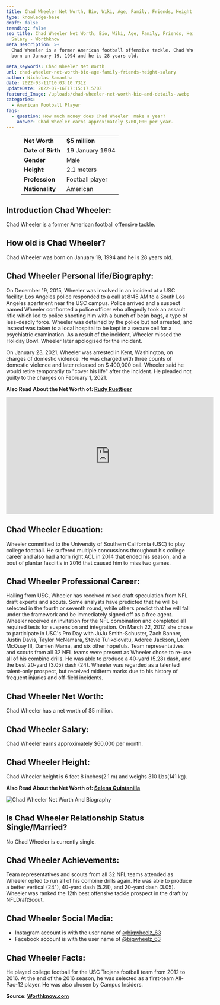 ```yaml
---
title: Chad Wheeler Net Worth, Bio, Wiki, Age, Family, Friends, Height & Salary
type: knowledge-base
draft: false
trending: false
seo_title: Chad Wheeler Net Worth, Bio, Wiki, Age, Family, Friends, Height &
  Salary - Worthknow
meta_Description: >+
  Chad Wheeler is a former American football offensive tackle. Chad Wheeler was
  born on January 19, 1994 and he is 28 years old.

meta_Keywords: Chad Wheeler Net Worth
url: chad-wheeler-net-worth-bio-age-family-friends-height-salary
author: Nicholas Samantha
date: 2022-03-11T10:03:10.731Z
updateDate: 2022-07-16T17:15:17.570Z
featured_Image: /uploads/chad-wheeler-net-worth-bio-and-details-.webp
categories:
  - American Football Player
faqs:
  - question: How much money does Chad Wheeler  make a year?
    answer: Chad Wheeler earns approximately $700,000 per year.
---
```

<figure class="wp-block-table is-style-stripes">
  <table>
    <tbody>
      <tr>
        <td>
          <strong>Net Worth</strong>
        </td>
        <td>
          <strong>$5 million</strong>
        </td>
      </tr>
      <tr>
        <td>
          <strong>Date of Birth</strong>
        </td>
        <td>19 January 1994</td>
      </tr>
      <tr>
        <td>
          <strong>Gender</strong>
        </td>
        <td>Male</td>
      </tr>
      <tr>
        <td>
          <strong>Height:</strong>
        </td>
        <td>2.1 meters</td>
      </tr>
      <tr>
        <td>
          <strong>Profession</strong>
        </td>
        <td>Football player</td>
      </tr>
      <tr>
        <td>
          <strong>Nationality</strong>
        </td>
        <td>American</td>
      </tr>
    </tbody>
  </table>
</figure>

## **Introduction Chad Wheeler:**

Chad Wheeler is a former American football offensive tackle. 

## **How old is Chad Wheeler?**

Chad Wheeler was born on January 19, 1994 and he is 28 years old.

## **Chad Wheeler Personal life/Biography:**

On December 19, 2015, Wheeler was involved in an incident at a USC facility. Los Angeles police responded to a call at 8:45 AM to a South Los Angeles apartment near the USC campus. Police arrived and a suspect named Wheeler confronted a police officer who allegedly took an assault rifle which led to police shooting him with a bunch of bean bags, a type of less-deadly force. Wheeler was detained by the police but not arrested, and instead was taken to a local hospital to be kept in a secure cell for a psychiatric examination. As a result of the incident, Wheeler missed the Holiday Bowl. Wheeler later apologised for the incident.

On January 23, 2021, Wheeler was arrested in Kent, Washington, on charges of domestic violence. He was charged with three counts of domestic violence and later released on $ 400,000 bail. Wheeler said he would retire temporarily to "cover his life" after the incident. He pleaded not guilty to the charges on February 1, 2021.

**Also Read About the Net Worth of: <a href="https://worthknow.com/rudy-ruettiger-net-worth-bio-wiki-age-family-friends-height-salary/" target="_blank" rel="noopener">Rudy Ruettiger</a>**

<iframe width="560" height="315" src="https://www.youtube.com/embed/Ny92f2ngMLI" title="YouTube video player" frameborder="0" allow="accelerometer; autoplay; clipboard-write; encrypted-media; gyroscope; picture-in-picture" allowfullscreen></iframe>

## **Chad Wheeler Education:**

Wheeler committed to the University of Southern California (USC) to play college football. He suffered multiple concussions throughout his college career and also had a torn right ACL in 2014 that ended his season, and a bout of plantar fasciitis in 2016 that caused him to miss two games.

## **Chad Wheeler Professional Career:**

Hailing from USC, Wheeler has received mixed draft speculation from NFL draft experts and scouts. Some analysts have predicted that he will be selected in the fourth or seventh round, while others predict that he will fall under the framework and be immediately signed off as a free agent. Wheeler received an invitation for the NFL combination and completed all required tests for suspension and integration. On March 22, 2017, she chose to participate in USC's Pro Day with JuJu Smith-Schuster, Zach Banner, Justin Davis, Taylor McNamara, Stevie Tu'ikolovatu, Adoree Jackson, Leon McQuay III, Damien Mama, and six other hopefuls. Team representatives and scouts from all 32 NFL teams were present as Wheeler chose to re-use all of his combine drills. He was able to produce a 40-yard (5.28) dash, and the best 20-yard (3.05) dash (24). Wheeler was regarded as a talented talent-only prospect, but received midterm marks due to his history of frequent injuries and off-field incidents.

## **Chad Wheeler Net Worth:**

Chad Wheeler has a net worth of $5 million.

## **Chad Wheeler Salary:**

Chad Wheeler earns approximately $60,000 per month.

## **Chad Wheeler Height:**

Chad Wheeler height is 6 feet 8 inches(2.1 m) and weighs 310 Lbs(141 kg).

**Also Read About the Net Worth of: <a href="https://worthknow.com/selena-quintanilla-family-net-worth-bio-age-family-height-house-home-address-phone-number-email/" target="_blank" rel="noopener">Selena Quintanilla</a>**

![Chad Wheeler Net Worth And Biography](/uploads/chad-wheeler-net-worth.png)

## **Is Chad Wheeler Relationship Status Single/Married?**

No Chad Wheeler is currently single.

## **Chad Wheeler Achievements:**

Team representatives and scouts from all 32 NFL teams attended as Wheeler opted to run all of his combine drills again. He was able to produce a better vertical (24"), 40-yard dash (5.28), and 20-yard dash (3.05). Wheeler was ranked the 12th best offensive tackle prospect in the draft by NFLDraftScout.

## **Chad Wheeler Social Media:**

* Instagram account is with the user name of <a href="https://www.instagram.com/bigwheelz_63/" target="_blank" rel="nofollow" rel="noopener">@bigwheelz_63</a>
* Facebook account is with the user name of <a href="https://web.facebook.com/public/Chad-Wheeler" target="_blank" rel="nofollow" rel="noopener">@bigwheelz_63</a>

## **Chad Wheeler Facts:**

He played college football for the USC Trojans football team from 2012 to 2016. At the end of the 2016 season, he was selected as a first-team All-Pac-12 player. He was also chosen by Campus Insiders.

**Source: <a href="https://worthknow.com/" target="_blank" rel="noopener">Worthknow.com</a>**